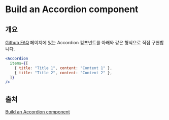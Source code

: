 # Build an Accordion component

## 개요

[Github FAQ](https://resources.github.com/faq/?ref=reactpractice.dev) 페이지에 있는 Accordion 컴포넌트를 아래와 같은 형식으로 직접 구현합니다.

```jsx
<Accordion
  items={[
    { title: "Title 1", content: "Content 1" },
    { title: "Title 2", content: "Content 2" },
  ]}
/>
```

## 출처

[Build an Accordion component](https://reactpractice.dev/exercise/build-an-accordion-component/)
